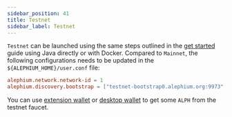 ```yaml
---
sidebar_position: 41
title: Testnet
sidebar_label: Testnet
---
```


`Testnet` can be
launched using the same steps outlined in the [get
started](full-node/getting-started) guide using Java directly or with
Docker. Compared to `Mainnet`, the following configurations needs to
be updated in the `${ALEPHIUM_HOME}/user.conf` file:

```conf
alephium.network.network-id = 1
alephium.discovery.bootstrap = ["testnet-bootstrap0.alephium.org:9973","testnet-bootstrap1.alephium.org:9973"]
```

You can use [extension
wallet](/wallet/Basic%20functions#request-testnet-alph-using-extension-wallet)
or [desktop
wallet](/wallet/Basic%20functions#request-testnet-alph-using-desktop-wallet)
to get some `ALPH` from the testnet faucet.
